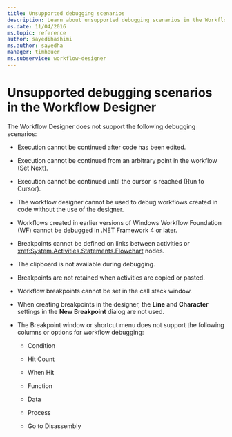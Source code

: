```yaml
---
title: Unsupported debugging scenarios
description: Learn about unsupported debugging scenarios in the Workflow Designer, for example, "Execution cannot be continued after code has been edited."
ms.date: 11/04/2016
ms.topic: reference
author: sayedihashimi
ms.author: sayedha
manager: timheuer
ms.subservice: workflow-designer
---
```

# Unsupported debugging scenarios in the Workflow Designer

The Workflow Designer does not support the following debugging scenarios:

- Execution cannot be continued after code has been edited.

- Execution cannot be continued from an arbitrary point in the workflow (Set Next).

- Execution cannot be continued until the cursor is reached (Run to Cursor).

- The workflow designer cannot be used to debug workflows created in code without the use of the designer.

- Workflows created in earlier versions of Windows Workflow Foundation (WF) cannot be debugged in .NET Framework 4 or later.

- Breakpoints cannot be defined on links between activities or <xref:System.Activities.Statements.Flowchart> nodes.

- The clipboard is not available during debugging.

- Breakpoints are not retained when activities are copied or pasted.

- Workflow breakpoints cannot be set in the call stack window.

- When creating breakpoints in the designer, the **Line** and **Character** settings in the **New Breakpoint** dialog are not used.

- The Breakpoint window or shortcut menu does not support the following columns or options for workflow debugging:

  - Condition

  - Hit Count

  - When Hit

  - Function

  - Data

  - Process

  - Go to Disassembly
